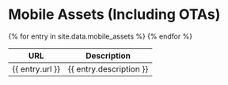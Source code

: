 # Mobile Assets (Including OTAs)


<table>
<thead>
    <th>URL</th>
    <th>Description</th>
</thead>
    <tbody>
{% for entry in site.data.mobile_assets %}
    <tr>
        <td>{{ entry.url }}</td>
        <td>{{ entry.description }}</td>
    </tr>
{% endfor %}
    </tbody>
</table>
